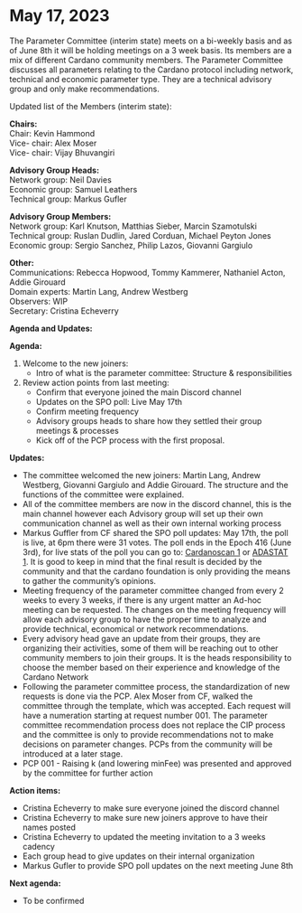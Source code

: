 # May 17, 2023

The Parameter Committee (interim state) meets on a bi-weekly basis and as of June 8th it will be holding meetings on a 3 week basis. Its members are a mix of different Cardano community members. The Parameter Committee discusses all parameters relating to the Cardano protocol including network, technical and economic parameter type. They are a technical advisory group and only make recommendations.

Updated list of the Members (interim state):

**Chairs:**\
Chair: Kevin Hammond\
Vice- chair: Alex Moser\
Vice- chair: Vijay Bhuvangiri

**Advisory Group Heads:**\
Network group: Neil Davies\
Economic group: Samuel Leathers\
Technical group: Markus Gufler

**Advisory Group Members:**\
Network group: Karl Knutson, Matthias Sieber, Marcin Szamotulski\
Technical group: Ruslan Dudlin, Jared Corduan, Michael Peyton Jones\
Economic group: Sergio Sanchez, Philip Lazos, Giovanni Gargiulo

**Other:**\
Communications: Rebecca Hopwood, Tommy Kammerer, Nathaniel Acton, Addie Girouard\
Domain experts: Martin Lang, Andrew Westberg\
Observers: WIP\
Secretary: Cristina Echeverry

**Agenda and Updates:**

**Agenda:**

1. Welcome to the new joiners:
   * Intro of what is the parameter committee: Structure & responsibilities
2. Review action points from last meeting:
   * Confirm that everyone joined the main Discord channel
   * Updates on the SPO poll: Live May 17th
   * Confirm meeting frequency
   * Advisory groups heads to share how they settled their group meetings & processes
   * Kick off of the PCP process with the first proposal.

**Updates:**

* The committee welcomed the new joiners: Martin Lang, Andrew Westberg, Giovanni Gargiulo and Addie Girouard. The structure and the functions of the committee were explained.
* All of the committee members are now in the discord channel, this is the main channel however each Advisory group will set up their own communication channel as well as their own internal working process
* Markus Guffler from CF shared the SPO poll updates: May 17th, the poll is live, at 6pm there were 31 votes. The poll ends in the Epoch 416 (June 3rd), for live stats of the poll you can go to: [Cardanoscan 1](https://cardanoscan.io/spo-polls/96861fe7da8d45ba5db95071ed3889ed1412929f33610636c072a4b5ab550211) or [ADASTAT 1](https://adastat.net/polls/96861fe7da8d45ba5db95071ed3889ed1412929f33610636c072a4b5ab550211). It is good to keep in mind that the final result is decided by the community and that the cardano foundation is only providing the means to gather the community’s opinions.
* Meeting frequency of the parameter committee changed from every 2 weeks to every 3 weeks, if there is any urgent matter an Ad-hoc meeting can be requested. The changes on the meeting frequency will allow each advisory group to have the proper time to analyze and provide technical, economical or network recommendations.
* Every advisory head gave an update from their groups, they are organizing their activities, some of them will be reaching out to other community members to join their groups. It is the heads responsibility to choose the member based on their experience and knowledge of the Cardano Network
* Following the parameter committee process, the standardization of new requests is done via the PCP. Alex Moser from CF, walked the committee through the template, which was accepted. Each request will have a numeration starting at request number 001. The parameter committee recommendation process does not replace the CIP process and the committee is only to provide recommendations not to make decisions on parameter changes. PCPs from the community will be introduced at a later stage.
* PCP 001 - Raising k (and lowering minFee) was presented and approved by the committee for further action

**Action items:**

* Cristina Echeverry to make sure everyone joined the discord channel
* Cristina Echeverry to make sure new joiners approve to have their names posted
* Cristina Echeverry to updated the meeting invitation to a 3 weeks cadency
* Each group head to give updates on their internal organization
* Markus Gufler to provide SPO poll updates on the next meeting June 8th

**Next agenda:**

* To be confirmed
